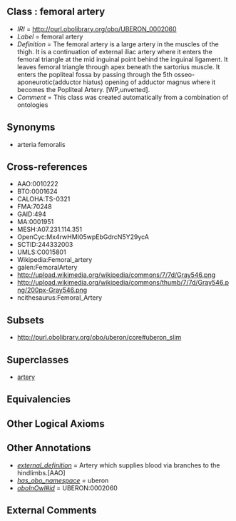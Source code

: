 
## Class : femoral artery

 * *IRI* = http://purl.obolibrary.org/obo/UBERON_0002060
 * *Label* = femoral artery
 * *Definition* = The femoral artery is a large artery in the muscles of the thigh. It is a continuation of external iliac artery where it enters the femoral triangle at the mid inguinal point behind the inguinal ligament. It leaves femoral triangle through apex beneath the sartorius muscle. It enters the popliteal fossa by passing through the 5th osseo-aponeurotic(adductor hiatus) opening of adductor magnus where it becomes the Popliteal Artery. [WP,unvetted].
 * *Comment* = This class was created automatically from a combination of ontologies

## Synonyms

 * arteria femoralis

## Cross-references

 * AAO:0010222
 * BTO:0001624
 * CALOHA:TS-0321
 * FMA:70248
 * GAID:494
 * MA:0001951
 * MESH:A07.231.114.351
 * OpenCyc:Mx4rwHMI05wpEbGdrcN5Y29ycA
 * SCTID:244332003
 * UMLS:C0015801
 * Wikipedia:Femoral_artery
 * galen:FemoralArtery
 * http://upload.wikimedia.org/wikipedia/commons/7/7d/Gray546.png
 * http://upload.wikimedia.org/wikipedia/commons/thumb/7/7d/Gray546.png/200px-Gray546.png
 * ncithesaurus:Femoral_Artery

## Subsets

 * http://purl.obolibrary.org/obo/uberon/core#uberon_slim

## Superclasses

 * [artery](../../UBERON/37/UBERON_0001637.md)

## Equivalencies


## Other Logical Axioms


## Other Annotations

 * *[external_definition](../../UBPROP/01/UBPROP_0000001.md)* = Artery which supplies blood via branches to the hindlimbs.[AAO]
 * *[has_obo_namespace](../../ce/oboInOwl#hasOBONamespace.md)* = uberon
 * *[oboInOwl#id](../../id/oboInOwl#id.md)* = UBERON:0002060

## External Comments

